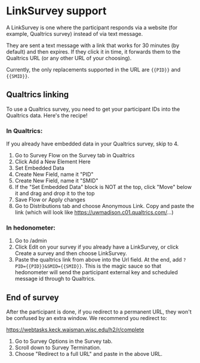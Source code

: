 # LinkSurvey support

A LinkSurvey is one where the participant responds via a website (for example, 
Qualtrics survey) instead of via text message.

They are sent a text message with a link that works for 30 minutes (by 
default) and then expires. If they click it in time, it forwards them to the 
Qualtrics URL (or any other URL of your choosing).

Currently, the only replacements supported in the URL are `{{PID}}` and 
`{{SMID}}`.

## Qualtrics linking

To use a Qualtrics survey, you need to get your participant IDs into the 
Qualtrics data. Here's the recipe!

### In Qualtrics:

If you already have embedded data in your Qualtrics survey, skip to 4.

1. Go to Survey Flow on the Survey tab in Qualtrics
2. Click Add a New Element Here
3. Set Embedded Data
4. Create New Field, name it "PID"
5. Create New Field, name it "SMID"
6. If the "Set Embedded Data" block is NOT at the top, click "Move" below it 
   and drag and drop it to the top
6. Save Flow or Apply changes
7. Go to Distributions tab and choose Anonymous Link.
   Copy and paste the link (which will look like
   https://uwmadison.c01.qualtrics.com/...)

### In hedonometer:

1. Go to /admin
2. Click Edit on your survey if you already have a LinkSurvey,
   or click Create a survey and then choose LinkSurvey.
3. Paste the qualtrics link from above into the Url field.
   At the end, add `?PID={{PID}}&SMID={{SMID}}`. This is the
   magic sauce so that hedonometer will send the participant
   external key and scheduled message id through to Qualtrics.

## End of survey

After the participant is done, if you redirect to a permanent URL, they won't 
be confused by an extra window. We recommend you redirect to:

https://webtasks.keck.waisman.wisc.edu/h2/r/complete

1. Go to Survey Options in the Survey tab.
2. Scroll down to Survey Termination.
3. Choose "Redirect to a full URL" and paste in the above URL.


